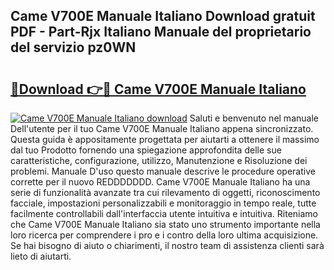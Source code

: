 ## Came V700E Manuale Italiano Download gratuit PDF - Part-Rjx Italiano Manuale del proprietario del servizio pz0WN

# <h2><a href="http://dffif1.blite.top/?on=Came+V700E+Manuale+Italiano">🔗Download 👉🔴 Came V700E Manuale Italiano</a></h2>

[![Came V700E Manuale Italiano download](https://i.imgur.com/lujVjoI.png)](http://dffif1.blite.top/?on=Came+V700E+Manuale+Italiano)
Saluti e benvenuto nel manuale Dell'utente per il tuo Came V700E Manuale Italiano appena sincronizzato. Questa guida è appositamente progettata per aiutarti a ottenere il massimo dal tuo Prodotto fornendo una spiegazione approfondita delle sue caratteristiche, configurazione, utilizzo, Manutenzione e Risoluzione dei problemi. Manuale D'uso questo manuale descrive le procedure operative corrette per il nuovo REDDDDDDD. Came V700E Manuale Italiano ha una serie di funzionalità avanzate tra cui rilevamento di oggetti, riconoscimento facciale, impostazioni personalizzabili e monitoraggio in tempo reale, tutte facilmente controllabili dall'interfaccia utente intuitiva e intuitiva. Riteniamo che Came V700E Manuale Italiano sia stato uno strumento importante nella loro ricerca per comprendere i pro e i contro della loro ultima acquisizione. Se hai bisogno di aiuto o chiarimenti, il nostro team di assistenza clienti sarà lieto di aiutarti.
